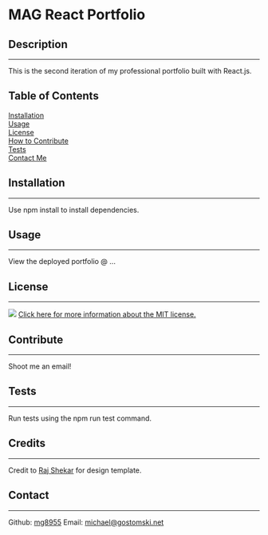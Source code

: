 # MAG React Portfolio
 ## Description
 ---
 This is the second iteration of my professional portfolio built with React.js.
 ## Table of Contents
 [Installation](#installation)  
   [Usage](#usage)  
    [License](#license)  
     [How to Contribute](#contribute)  
      [Tests](#tests)  
       [Contact Me](#contact)
 ## Installation
 ---
 Use npm install to install dependencies.
 ## Usage
 ---
 View the deployed portfolio @ ...
 ## License
 ---
 ![](https://img.shields.io/badge/license-MIT-brightgreen) [Click here for more information about the MIT license.](https://choosealicense.com/licenses/mit/)
 
 ## Contribute
 ---
 Shoot me an email!
 ## Tests
 ---
 Run tests using the npm run test command.
 ## Credits
 ---
 Credit to [Raj Shekar](https://github.com/rajshekhar26/cleanfolio) for design template.
 ## Contact
 ---
 Github: [mg8955](https://github.com/mg8955)
Email: michael@gostomski.net
